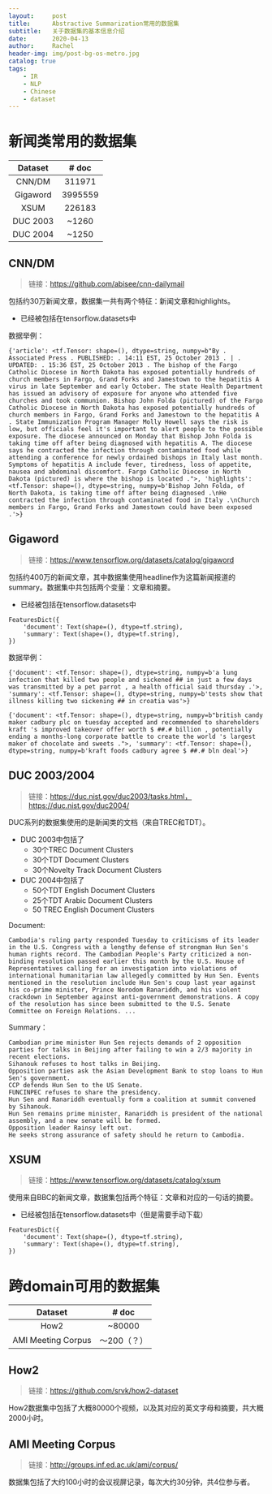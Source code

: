 ```yaml
---
layout:     post
title:      Abstractive Summarization常用的数据集
subtitle:   关于数据集的基本信息介绍
date:       2020-04-13
author:     Rachel
header-img: img/post-bg-os-metro.jpg
catalog: true
tags:
    - IR
    - NLP
    - Chinese
    - dataset
---
```


# 新闻类常用的数据集

| Dataset  |  # doc  |
| :------: | :-----: |
|  CNN/DM  | 311971  |
| Gigaword | 3995559 |
|   XSUM   | 226183  |
| DUC 2003 |  ~1260  |
| DUC 2004 |  ~1250  |



## CNN/DM

> 链接：https://github.com/abisee/cnn-dailymail

包括约30万新闻文章，数据集一共有两个特征：新闻文章和highlights。

- 已经被包括在tensorflow.datasets中

数据举例：

```
{'article': <tf.Tensor: shape=(), dtype=string, numpy=b"By . Associated Press . PUBLISHED: . 14:11 EST, 25 October 2013 . | . UPDATED: . 15:36 EST, 25 October 2013 . The bishop of the Fargo Catholic Diocese in North Dakota has exposed potentially hundreds of church members in Fargo, Grand Forks and Jamestown to the hepatitis A virus in late September and early October. The state Health Department has issued an advisory of exposure for anyone who attended five churches and took communion. Bishop John Folda (pictured) of the Fargo Catholic Diocese in North Dakota has exposed potentially hundreds of church members in Fargo, Grand Forks and Jamestown to the hepatitis A . State Immunization Program Manager Molly Howell says the risk is low, but officials feel it's important to alert people to the possible exposure. The diocese announced on Monday that Bishop John Folda is taking time off after being diagnosed with hepatitis A. The diocese says he contracted the infection through contaminated food while attending a conference for newly ordained bishops in Italy last month. Symptoms of hepatitis A include fever, tiredness, loss of appetite, nausea and abdominal discomfort. Fargo Catholic Diocese in North Dakota (pictured) is where the bishop is located .">, 'highlights': <tf.Tensor: shape=(), dtype=string, numpy=b'Bishop John Folda, of North Dakota, is taking time off after being diagnosed .\nHe contracted the infection through contaminated food in Italy .\nChurch members in Fargo, Grand Forks and Jamestown could have been exposed .'>}
```



## Gigaword

> 链接：https://www.tensorflow.org/datasets/catalog/gigaword

包括约400万的新闻文章，其中数据集使用headline作为这篇新闻报道的summary。数据集中共包括两个变量：文章和摘要。

- 已经被包括在tensorflow.datasets中

```
FeaturesDict({
    'document': Text(shape=(), dtype=tf.string),
    'summary': Text(shape=(), dtype=tf.string),
})
```

数据举例：

```
{'document': <tf.Tensor: shape=(), dtype=string, numpy=b'a lung infection that killed two people and sickened ## in just a few days was transmitted by a pet parrot , a health official said thursday .'>, 'summary': <tf.Tensor: shape=(), dtype=string, numpy=b'tests show that illness killing two sickening ## in croatia was'>}

{'document': <tf.Tensor: shape=(), dtype=string, numpy=b"british candy maker cadbury plc on tuesday accepted and recommended to shareholders kraft 's improved takeover offer worth $ ##.# billion , potentially ending a months-long corporate battle to create the world 's largest maker of chocolate and sweets .">, 'summary': <tf.Tensor: shape=(), dtype=string, numpy=b'kraft foods cadbury agree $ ##.# bln deal'>}
```



## DUC 2003/2004

> 链接：https://duc.nist.gov/duc2003/tasks.html， https://duc.nist.gov/duc2004/

DUC系列的数据集使用的是新闻类的文档（来自TREC和TDT）。

- DUC 2003中包括了
  - 30个TREC Document Clusters
  - 30个TDT Document Clusters
  - 30个Novelty Track Document Clusters
- DUC 2004中包括了
  - 50个TDT English Document Clusters
  - 25个TDT Arabic Document Clusters
  - 50 TREC English Document Clusters

Document:

```
Cambodia's ruling party responded Tuesday to criticisms of its leader in the U.S. Congress with a lengthy defense of strongman Hun Sen's human rights record. The Cambodian People's Party criticized a non-binding resolution passed earlier this month by the U.S. House of Representatives calling for an investigation into violations of international humanitarian law allegedly committed by Hun Sen. Events mentioned in the resolution include Hun Sen's coup last year against his co-prime minister, Prince Norodom Ranariddh, and his violent crackdown in September against anti-government demonstrations. A copy of the resolution has since been submitted to the U.S. Senate Committee on Foreign Relations. ...
```

Summary：

```
Cambodian prime minister Hun Sen rejects demands of 2 opposition parties for talks in Beijing after failing to win a 2/3 majority in recent elections.
Sihanouk refuses to host talks in Beijing.
Opposition parties ask the Asian Development Bank to stop loans to Hun Sen's government.
CCP defends Hun Sen to the US Senate.
FUNCINPEC refuses to share the presidency.
Hun Sen and Ranariddh eventually form a coalition at summit convened by Sihanouk.
Hun Sen remains prime minister, Ranariddh is president of the national assembly, and a new senate will be formed.
Opposition leader Rainsy left out.
He seeks strong assurance of safety should he return to Cambodia.
```



## XSUM

> 链接：https://www.tensorflow.org/datasets/catalog/xsum

使用来自BBC的新闻文章，数据集包括两个特征：文章和对应的一句话的摘要。

- 已经被包括在tensorflow.datasets中（但是需要手动下载）

```
FeaturesDict({
    'document': Text(shape=(), dtype=tf.string),
    'summary': Text(shape=(), dtype=tf.string),
})
```



# 跨domain可用的数据集

|      Dataset       |    # doc    |
| :----------------: | :---------: |
|        How2        |   ~80000    |
| AMI Meeting Corpus | ～200（？） |

## How2

> 链接：https://github.com/srvk/how2-dataset

How2数据集中包括了大概80000个视频，以及其对应的英文字母和摘要，共大概2000小时。



## AMI Meeting Corpus

> 链接：http://groups.inf.ed.ac.uk/ami/corpus/

数据集包括了大约100小时的会议视屏记录，每次大约30分钟，共4位参与者。